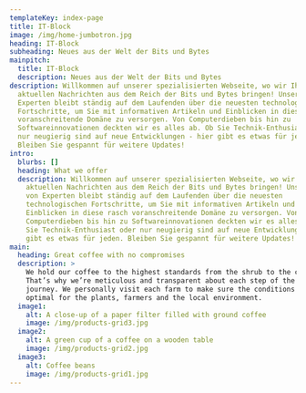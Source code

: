 ```yaml
---
templateKey: index-page
title: IT-Block
image: /img/home-jumbotron.jpg
heading: IT-Block
subheading: Neues aus der Welt der Bits und Bytes
mainpitch:
  title: IT-Block
  description: Neues aus der Welt der Bits und Bytes
description: Willkommen auf unserer spezialisierten Webseite, wo wir Ihnen alle
  aktuellen Nachrichten aus dem Reich der Bits und Bytes bringen! Unser Team von
  Experten bleibt ständig auf dem Laufenden über die neuesten technologischen
  Fortschritte, um Sie mit informativen Artikeln und Einblicken in diese rasch
  voranschreitende Domäne zu versorgen. Von Computerdieben bis hin zu
  Softwareinnovationen deckten wir es alles ab. Ob Sie Technik-Enthusiast oder
  nur neugierig sind auf neue Entwicklungen - hier gibt es etwas für jeden.
  Bleiben Sie gespannt für weitere Updates!
intro:
  blurbs: []
  heading: What we offer
  description: Willkommen auf unserer spezialisierten Webseite, wo wir Ihnen alle
    aktuellen Nachrichten aus dem Reich der Bits und Bytes bringen! Unser Team
    von Experten bleibt ständig auf dem Laufenden über die neuesten
    technologischen Fortschritte, um Sie mit informativen Artikeln und
    Einblicken in diese rasch voranschreitende Domäne zu versorgen. Von
    Computerdieben bis hin zu Softwareinnovationen deckten wir es alles ab. Ob
    Sie Technik-Enthusiast oder nur neugierig sind auf neue Entwicklungen - hier
    gibt es etwas für jeden. Bleiben Sie gespannt für weitere Updates!
main:
  heading: Great coffee with no compromises
  description: >
    We hold our coffee to the highest standards from the shrub to the cup.
    That’s why we’re meticulous and transparent about each step of the coffee’s
    journey. We personally visit each farm to make sure the conditions are
    optimal for the plants, farmers and the local environment.
  image1:
    alt: A close-up of a paper filter filled with ground coffee
    image: /img/products-grid3.jpg
  image2:
    alt: A green cup of a coffee on a wooden table
    image: /img/products-grid2.jpg
  image3:
    alt: Coffee beans
    image: /img/products-grid1.jpg
---
```

